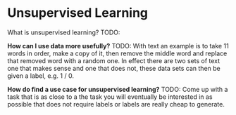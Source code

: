 # Unsupervised Learning

What is unsupervised learning? TODO:

**How can I use data more usefully?** TODO:
With text an example is to take 11 words in order, make a copy of it, then remove the middle word and replace that removed word with a random one. In effect there are two sets of text one that makes sense and one that does not, these data sets can then be given a label, e.g. 1 / 0.

**How do find a use case for unsupervised learning?** TODO:
Come up with a task that is as close to a the task you will eventually be interested in as possible that does not require labels or labels are really cheap to generate.